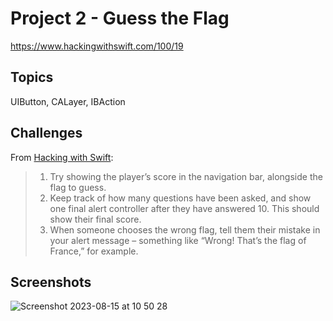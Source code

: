 # Project 2 - Guess the Flag

https://www.hackingwithswift.com/100/19

## Topics

UIButton, CALayer, IBAction

## Challenges

From [Hacking with Swift](https://www.hackingwithswift.com/read/2/6/wrap-up):
>1. Try showing the player’s score in the navigation bar, alongside the flag to guess.
>2. Keep track of how many questions have been asked, and show one final alert controller after they have answered 10. This should show their final score.
>3. When someone chooses the wrong flag, tell them their mistake in your alert message – something like “Wrong! That’s the flag of France,” for example.


## Screenshots
![Screenshot 2023-08-15 at 10 50 28](https://github.com/juliobraganca/100-days-of-swift/assets/127988357/93ded154-3307-4f6e-80ac-ac629b04a1b5)
